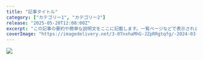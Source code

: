 ```yaml
---
title: "記事タイトル"
category: ["カテゴリー1", "カテゴリー2"]
release: "2025-05-20T12:00:00Z"
excerpt: "この記事の要約や簡単な説明文をここに記載します。一覧ページなどで表示されます。"
coverImage: "https://imagedelivery.net/3-0TnxhaMhG-JZpRRgtqfg/-2024-03-05-130918-1747749012050/public"
---
```


![](images/S1.png)